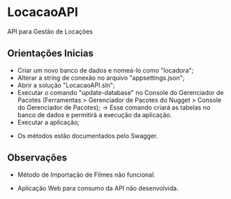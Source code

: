 # LocacaoAPI
API para Gestão de Locações

## Orientações Inicias ##

* Criar um novo banco de dados e nomeá-lo como "locadora"; 
* Alterar a string de conexão no arquivo "appsettings.json";
* Abrir a solução "LocacaoAPI.sln";
* Executar o comando "update-database" no Console do Gerenciador de Pacotes (Ferramentas > Gerenciador de Pacotes do Nugget > Console do Gerenciador de Pacotes);
  -> Esse comando criará as tabelas no banco de dados e permitirá a execução da aplicação.
* Executar a aplicação;

- Os métodos estão documentados pelo Swagger.

## Observações ##

* Método de Importação de Filmes não funcional.

* Aplicação Web para consumo da API não desenvolvida.

